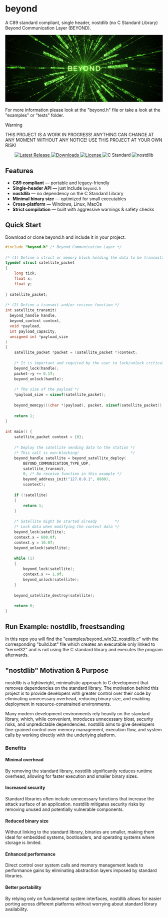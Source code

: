 # beyond
A C89 standard compliant, single header, nostdlib (no C Standard Library) Beyond Communication Layer (BEYOND).

<p align="center">
<a href="https://github.com/nickscha/beyond"><img src="assets/beyond.png"></a>
</p>

For more information please look at the "beyond.h" file or take a look at the "examples" or "tests" folder.

> [!WARNING]
> THIS PROJECT IS A WORK IN PROGRESS! ANYTHING CAN CHANGE AT ANY MOMENT WITHOUT ANY NOTICE! USE THIS PROJECT AT YOUR OWN RISK!

<p align="center">
  <a href="https://github.com/nickscha/beyond/releases">
    <img src="https://img.shields.io/github/v/release/nickscha/beyond?style=flat-square&color=blue" alt="Latest Release">
  </a>
  <a href="https://github.com/nickscha/beyond/releases">
    <img src="https://img.shields.io/github/downloads/nickscha/beyond/total?style=flat-square&color=brightgreen" alt="Downloads">
  </a>
  <a href="https://opensource.org/licenses/MIT">
    <img src="https://img.shields.io/badge/License-MIT-yellow.svg?style=flat-square" alt="License">
  </a>
  <img src="https://img.shields.io/badge/Standard-C89-orange?style=flat-square" alt="C Standard">
  <img src="https://img.shields.io/badge/nolib-nostdlib-lightgrey?style=flat-square" alt="nostdlib">
</p>

## **Features**
- **C89 compliant** — portable and legacy-friendly  
- **Single-header API** — just include `beyond.h`  
- **nostdlib** — no dependency on the C Standard Library  
- **Minimal binary size** — optimized for small executables  
- **Cross-platform** — Windows, Linux, MacOs 
- **Strict compilation** — built with aggressive warnings & safety checks  

## Quick Start

Download or clone beyond.h and include it in your project.

```C
#include "beyond.h" /* Beyond Communication Layer */

/* (1) Define a struct or memory block holding the data to be transmitted */
typedef struct satellite_packet
{
    long tick;
    float x;
    float y;

} satellite_packet;

/* (2) Define a transmit and/or recieve function */
int satellite_transmit(
  beyond_handle handle,
  beyond_context context, 
  void *payload, 
  int payload_capacity, 
  unsigned int *payload_size
)
{
    satellite_packet *packet = (satellite_packet *)context;

    /* It is important and required by the user to lock/unlock critical sections/mutexes */
    beyond_lock(handle);
    packet->y += 0.1f;
    beyond_unlock(handle);

    /* The size of the payload */
    *payload_size = sizeof(satellite_packet);

    beyond_memcpy(((char *)payload), packet, sizeof(satellite_packet));

    return 1;
}

int main() {
    satellite_packet context = {0};

    /* Deploy the satellite sending data to the station */
    /* This call is non-blocking!                       */
    beyond_handle satellite = beyond_satellite_deploy(
        BEYOND_COMMUNICATION_TYPE_UDP,
        satellite_transmit,
        0, /* No receive function in this example */
        beyond_address_init("127.0.0.1", 8080),
        &context);
    
    if (!satellite)
    {
        return 1;
    }

    /* Satellite might be started already        */
    /* Lock data when modifying the context data */
    beyond_lock(satellite);
    context.x = 600.0f;
    context.y = 10.0f;
    beyond_unlock(satellite);

    while (1)
    {
        beyond_lock(satellite);
        context.x += 1.0f;
        beyond_unlock(satellite);
    }

    beyond_satellite_destroy(satellite);

    return 0;
}
```

## Run Example: nostdlib, freestsanding

In this repo you will find the "examples/beyond_win32_nostdlib.c" with the corresponding "build.bat" file which
creates an executable only linked to "kernel32" and is not using the C standard library and executes the program afterwards.

## "nostdlib" Motivation & Purpose

nostdlib is a lightweight, minimalistic approach to C development that removes dependencies on the standard library. The motivation behind this project is to provide developers with greater control over their code by eliminating unnecessary overhead, reducing binary size, and enabling deployment in resource-constrained environments.

Many modern development environments rely heavily on the standard library, which, while convenient, introduces unnecessary bloat, security risks, and unpredictable dependencies. nostdlib aims to give developers fine-grained control over memory management, execution flow, and system calls by working directly with the underlying platform.

### Benefits

#### Minimal overhead
By removing the standard library, nostdlib significantly reduces runtime overhead, allowing for faster execution and smaller binary sizes.

#### Increased security
Standard libraries often include unnecessary functions that increase the attack surface of an application. nostdlib mitigates security risks by removing unused and potentially vulnerable components.

#### Reduced binary size
Without linking to the standard library, binaries are smaller, making them ideal for embedded systems, bootloaders, and operating systems where storage is limited.

#### Enhanced performance
Direct control over system calls and memory management leads to performance gains by eliminating abstraction layers imposed by standard libraries.

#### Better portability
By relying only on fundamental system interfaces, nostdlib allows for easier porting across different platforms without worrying about standard library availability.

